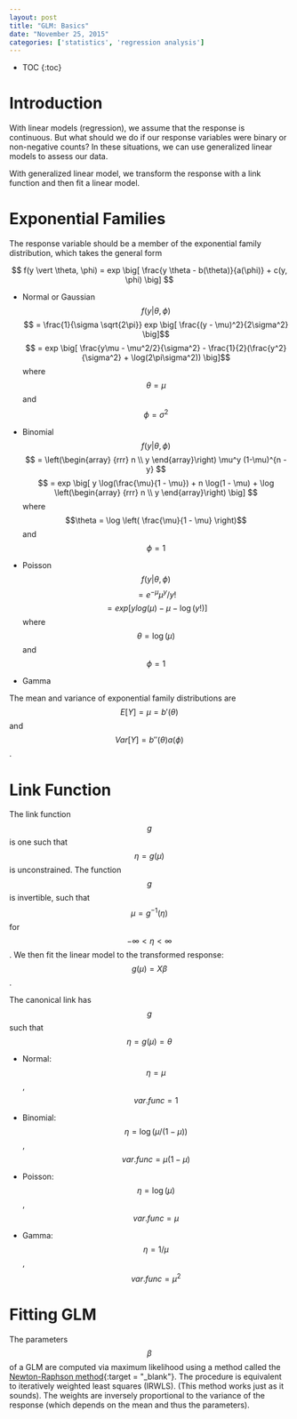 ```yaml
---
layout: post
title: "GLM: Basics"
date: "November 25, 2015"
categories: ['statistics', 'regression analysis']
---
```


* TOC
{:toc}



# Introduction
With linear models (regression), we assume that the response is continuous. But what should we do if our response variables were binary or non-negative counts? In these situations, we can use generalized linear models to assess our data.

With generalized linear model, we transform the response with a link function and then fit a linear model.

# Exponential Families
The response variable should be a member of the exponential family distribution, which takes the general form

$$ f(y \vert \theta, \phi) = exp \big[ \frac{y \theta - b(\theta)}{a(\phi)} + c(y, \phi) \big] $$

* Normal or Gaussian
$$ f(y \vert \theta, \phi) $$
$$ = \frac{1}{\sigma \sqrt{2\pi}} exp \big[ \frac{(y - \mu)^2}{2\sigma^2} \big]$$
$$ = exp \big[ \frac{y\mu - \mu^2/2}{\sigma^2} - \frac{1}{2}(\frac{y^2}{\sigma^2} + \log(2\pi\sigma^2)) \big]$$ where $$\theta = \mu$$ and $$\phi = \sigma^2$$

* Binomial
$$ f(y \vert \theta, \phi) $$
$$ = \left(\begin{array}
{rrr}
  n \\
  y
\end{array}\right) \mu^y (1-\mu)^{n - y} $$
$$ = exp \big[ y \log(\frac{\mu}{1 - \mu}) + n \log(1 - \mu) + \log \left(\begin{array}
{rrr}
  n \\
  y
\end{array}\right) \big] $$ where $$\theta = \log \left( \frac{\mu}{1 - \mu} \right)$$ and $$\phi = 1$$

* Poisson
$$ f(y \vert \theta, \phi) $$
$$ = e^{- \mu} \mu^y / y! $$
$$ = exp \big[ ylog(\mu) - \mu - \log(y!) \big] $$ where $$\theta = \log(\mu)$$ and $$\phi = 1$$

* Gamma

The mean and variance of exponential family distributions are $$E[Y] = \mu = b'(\theta)$$ and $$Var[Y] = b''(\theta) a(\phi)$$.

# Link Function
The link function $$g$$ is one such that $$\eta = g(\mu)$$ is unconstrained. The function $$g$$ is invertible, such that $$\mu = g^{-1}(\eta)$$ for $$ -\infty < \eta < \infty $$. We then fit the linear model to the transformed response: $$ g(\mu) = X\beta$$.

The canonical link has $$g$$ such that $$\eta = g(\mu) = \theta$$ 

* Normal: $$\eta = \mu$$, $$var.func = 1 $$

* Binomial: $$\eta = \log(\mu / (1 - \mu))$$, $$var.func = \mu(1 - \mu)$$

* Poisson: $$\eta = \log(\mu)$$, $$var.func = \mu$$

* Gamma: $$\eta = 1/\mu$$, $$var.func = \mu^2$$

# Fitting GLM
The parameters $$\beta$$ of a GLM are computed via maximum likelihood using a method called the [Newton-Raphson method][newton_raphson_post]{:target = "_blank"}. The procedure is equivalent to iteratively weighted least squares (IRWLS). (This method works just as it sounds). The weights are inversely proportional to the variance of the response (which depends on the mean and thus the parameters).

[newton_raphson_post]: http://jnguyen92.github.io/nhuyhoa//2015/12/ML-Generic-Algorithms.html#newton-raphson-method
